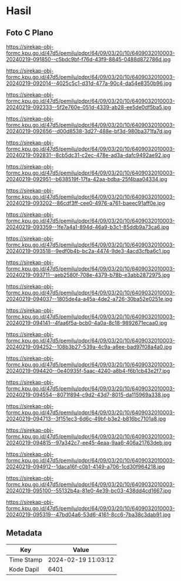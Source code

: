 # Hasil

## Foto C Plano

https://sirekap-obj-formc.kpu.go.id/47d5/pemilu/pdpr/64/09/03/20/10/6409032010003-20240219-091850--c5bdc9bf-f76d-43f9-8845-0488d872786d.jpg

https://sirekap-obj-formc.kpu.go.id/47d5/pemilu/pdpr/64/09/03/20/10/6409032010003-20240219-092014--4025c5c1-d31d-477a-90c4-da54e8350b96.jpg

https://sirekap-obj-formc.kpu.go.id/47d5/pemilu/pdpr/64/09/03/20/10/6409032010003-20240219-092333--5f2e760e-051d-4339-ab28-ee5de0df5ba5.jpg

https://sirekap-obj-formc.kpu.go.id/47d5/pemilu/pdpr/64/09/03/20/10/6409032010003-20240219-092656--d00d8538-3d27-488e-bf3d-980ba371fa7d.jpg

https://sirekap-obj-formc.kpu.go.id/47d5/pemilu/pdpr/64/09/03/20/10/6409032010003-20240219-092831--8cb5dc31-c2ec-478e-ad3a-dafc9492ae92.jpg

https://sirekap-obj-formc.kpu.go.id/47d5/pemilu/pdpr/64/09/03/20/10/6409032010003-20240219-092951--b638519f-17fa-42aa-bdba-25f4baa04334.jpg

https://sirekap-obj-formc.kpu.go.id/47d5/pemilu/pdpr/64/09/03/20/10/6409032010003-20240219-093202--86cdf3ff-cee0-4976-a761-baeec91aff0e.jpg

https://sirekap-obj-formc.kpu.go.id/47d5/pemilu/pdpr/64/09/03/20/10/6409032010003-20240219-093359--1fe7a4a1-894d-46a9-b3c1-85ddb9a73ca6.jpg

https://sirekap-obj-formc.kpu.go.id/47d5/pemilu/pdpr/64/09/03/20/10/6409032010003-20240219-093518--9edf0b4b-bc2a-4474-9de3-4acd3cfba6c1.jpg

https://sirekap-obj-formc.kpu.go.id/47d5/pemilu/pdpr/64/09/03/20/10/6409032010003-20240219-093711--aeb2580f-708e-4379-b78b-e3abb2872975.jpg

https://sirekap-obj-formc.kpu.go.id/47d5/pemilu/pdpr/64/09/03/20/10/6409032010003-20240219-094037--1805de4a-a45a-4de2-a726-30ba52e0251e.jpg

https://sirekap-obj-formc.kpu.go.id/47d5/pemilu/pdpr/64/09/03/20/10/6409032010003-20240219-094141--4faa6f5a-bcb0-4a0a-8c18-9892671ecaa0.jpg

https://sirekap-obj-formc.kpu.go.id/47d5/pemilu/pdpr/64/09/03/20/10/6409032010003-20240219-094252--108b3b27-539a-4c9a-a6ee-bad97f08a4a0.jpg

https://sirekap-obj-formc.kpu.go.id/47d5/pemilu/pdpr/64/09/03/20/10/6409032010003-20240219-094420--0e40935f-5aac-4240-a8b4-f6b1cb43e2f7.jpg

https://sirekap-obj-formc.kpu.go.id/47d5/pemilu/pdpr/64/09/03/20/10/6409032010003-20240219-094554--8071f894-c9d2-43d7-8015-da115969a338.jpg

https://sirekap-obj-formc.kpu.go.id/47d5/pemilu/pdpr/64/09/03/20/10/6409032010003-20240219-094713--3f151ec3-6d6c-49bf-b3e2-b816bc7101a8.jpg

https://sirekap-obj-formc.kpu.go.id/47d5/pemilu/pdpr/64/09/03/20/10/6409032010003-20240219-094815--97a342c7-ee45-4eaa-9aa6-406a21763deb.jpg

https://sirekap-obj-formc.kpu.go.id/47d5/pemilu/pdpr/64/09/03/20/10/6409032010003-20240219-094912--1daca16f-c0b1-4149-a706-1cd30f964218.jpg

https://sirekap-obj-formc.kpu.go.id/47d5/pemilu/pdpr/64/09/03/20/10/6409032010003-20240219-095100--55132b4a-81e0-4e39-bc03-438dd4cd1667.jpg

https://sirekap-obj-formc.kpu.go.id/47d5/pemilu/pdpr/64/09/03/20/10/6409032010003-20240219-095319--47bd04a6-53d6-4161-8cc6-7ba38c3dab91.jpg


## Metadata

| Key        | Value               |
| ---------- | ------------------- |
| Time Stamp | 2024-02-19 11:03:12 |
| Kode Dapil | 6401                |



